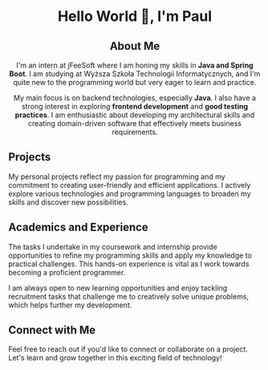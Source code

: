 <h1 align="center">Hello World 👋, I'm Paul</h1>

<h2 align="center">About Me</h2>
<p align="center">
I'm an intern at jFeeSoft where I am honing my skills in <strong>Java and Spring Boot</strong>. I am studying at Wyższa Szkoła Technologii Informatycznych, and I'm quite new to the programming world but very eager to learn and practice.
</p>
<p align="center">
My main focus is on backend technologies, especially <strong>Java</strong>. I also have a strong interest in exploring <strong>frontend development</strong> and <strong>good testing practices</strong>. I am enthusiastic about developing my architectural skills and creating domain-driven software that effectively meets business requirements.
</p>

## Projects
My personal projects reflect my passion for programming and my commitment to creating user-friendly and efficient applications. I actively explore various technologies and programming languages to broaden my skills and discover new possibilities.

## Academics and Experience
The tasks I undertake in my coursework and internship provide opportunities to refine my programming skills and apply my knowledge to practical challenges. This hands-on experience is vital as I work towards becoming a proficient programmer.

I am always open to new learning opportunities and enjoy tackling recruitment tasks that challenge me to creatively solve unique problems, which helps further my development.

## Connect with Me
Feel free to reach out if you'd like to connect or collaborate on a project. Let's learn and grow together in this exciting field of technology!
